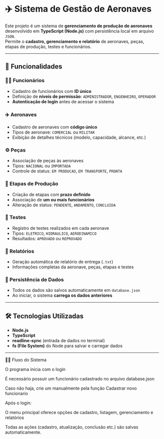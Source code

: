 # ✈️ Sistema de Gestão de Aeronaves

Este projeto é um sistema de **gerenciamento de produção de aeronaves** desenvolvido em **TypeScript (Node.js)** com persistência local em arquivo `JSON`.  
Permite o **cadastro, gerenciamento e relatório** de aeronaves, peças, etapas de produção, testes e funcionários.

---

## 🧭 Funcionalidades

### 👨‍💼 Funcionários
- Cadastro de funcionários com **ID único**
- Definição de **níveis de permissão**: `ADMINISTRADOR`, `ENGENHEIRO`, `OPERADOR`
- **Autenticação de login** antes de acessar o sistema

### ✈️ Aeronaves
- Cadastro de aeronaves com **código único**
- Tipos de aeronave: `COMERCIAL` ou `MILITAR`
- Exibição de detalhes técnicos (modelo, capacidade, alcance, etc.)

### ⚙️ Peças
- Associação de peças às aeronaves
- Tipos: `NACIONAL` ou `IMPORTADA`
- Controle de status: `EM PRODUCAO`, `EM TRANSPORTE`, `PRONTA`

### 🧩 Etapas de Produção
- Criação de etapas com **prazo definido**
- Associação de **um ou mais funcionários**
- Alteração de status: `PENDENTE`, `ANDAMENTO`, `CONCLUIDA`

### 🧪 Testes
- Registro de testes realizados em cada aeronave
- Tipos: `ELETRICO`, `HIDRAULICO`, `AERODINAMICO`
- Resultados: `APROVADO` ou `REPROVADO`

### 🧾 Relatórios
- Geração automática de relatório de entrega (`.txt`)
- Informações completas da aeronave, peças, etapas e testes

### 💾 Persistência de Dados
- Todos os dados são salvos automaticamente em `database.json`
- Ao iniciar, o sistema **carrega os dados anteriores**

---

## 🛠️ Tecnologias Utilizadas

- **Node.js**
- **TypeScript**
- **readline-sync** (entrada de dados no terminal)
- **fs (File System)** do Node para salvar e carregar dados

---
🧑‍💻 Fluxo do Sistema

O programa inicia com o login

É necessário possuir um funcionário cadastrado no arquivo database.json

Caso não haja, crie um manualmente pela função Cadastrar novo funcionario

Após o login:

O menu principal oferece opções de cadastro, listagem, gerenciamento e relatórios

Todas as ações (cadastro, atualização, conclusão etc.) são salvas automaticamente.
  
